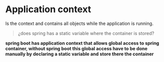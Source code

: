 # Application context

Is the context and contains all objects while the application is running.

> ¿does spring has a static variable where the container is stored?

**spring boot has application context that allows global access to spring container, without spring boot this global access have to be done manually by declaring a static variable and store there the container**